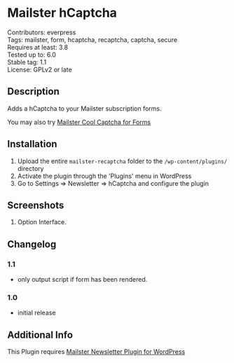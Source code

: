 # Mailster hCaptcha

Contributors: everpress  
Tags: mailster, form, hcaptcha, recaptcha, captcha, secure  
Requires at least: 3.8  
Tested up to: 6.0  
Stable tag: 1.1  
License: GPLv2 or late

## Description

Adds a hCaptcha to your Mailster subscription forms.

You may also try [Mailster Cool Captcha for Forms](https://wordpress.org/plugins/mailster-cool-captcha/)

## Installation

1. Upload the entire `mailster-recaptcha` folder to the `/wp-content/plugins/` directory
2. Activate the plugin through the 'Plugins' menu in WordPress
3. Go to Settings => Newsletter => hCaptcha and configure the plugin

## Screenshots

1. Option Interface.

## Changelog

### 1.1

-   only output script if form has been rendered.

### 1.0

-   initial release

## Additional Info

This Plugin requires [Mailster Newsletter Plugin for WordPress](https://mailster.co/?utm_campaign=wporg&utm_source=Mailster+hCaptcha&utm_medium=readme)
